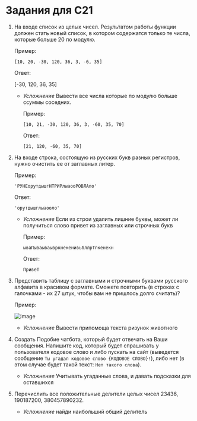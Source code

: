 # Задания для С21

1. На входе список из целых чисел. Результатом работы функции должен стать новый список, в котором содержатся только те числа, которые больше 20 по модулю.

   Пример:

   `[10, 20, -30, 120, 36, 3, -6, 35]`

   Ответ:

   [-30, 120, 36, 35]

   * *Усложнение* Вывести все числа которые по модулю больше ссуммы соседних.
     
       Пример:
   
      `[10, 21, -30, 120, 36, 3, -60, 35, 70]`
   
      Ответ:
   
      `[21, 120, -60, 35, 70]`

2. На входе строка, состоящую из русских букв разных регистров, нужно очистить ее от заглавных литер.

   Пример:

   `'РУНЕорутдышгНТРИРлыаооРОВЛАло'`

   Ответ:

   `'орутдышглыаооло'`

   * *Усложнение* Если из строи удалить лишние буквы, может ли получиться слово привет из заглавных или строчных букв

     Пример:
   
      `ываПываываывркнекенивьбллрТпкенекн`
   
      Ответ:
   
      `ПривеТ`

4. Представить таблицу с заглавными и строчными буквами русского алфавита в красивом формате. Сможете повторить (в строках с галочками - их 27 штук, чтобы вам не пришлось долго считать)?

   Пример:
   
   ![image](https://github.com/KinShish/tasks_students/assets/25009108/bec315dd-c498-4d8b-8809-2aadf36ed0cf)

   * *Усложнение* Вывести припомоща текста ризунок животного

5. Создать Подобие чатбота, который будет отвечать на Ваши сообщения. 
    Напишите код, который будет спрашивать у пользователя кодовое слово и либо пускать на сайт (выведется сообщение `Ты угадал кодовое слово {КОДОВОЕ СЛОВО}!`), либо нет (в этом случае будет такой текст: `Нет такого слова`).

   * *Усложнение* Учитывать угаданные слова, и давать подсказки для оставшихся
  
6. Перечислить все положительные делители целых чисел 23436, 190187200, 380457890232.

   * *Усложнение* найди наибольший общий делитель
   



